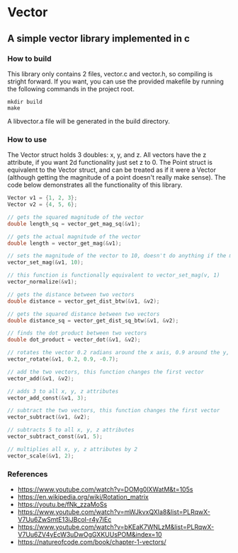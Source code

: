 # Vector
## A simple vector library implemented in c
### How to build
This library only contains 2 files, vector.c and vector.h, so compiling is stright forward. If you want, you can use the provided makefile by running the following commands in the project root.
```
mkdir build
make
```
A libvector.a file will be generated in the build directory.
### How to use
The Vector struct holds 3 doubles: x, y, and z. All vectors have the z attribute, if you want 2d functionality just set z to 0. The Point struct is equivalent to the Vector struct, and can be treated as if it were a Vector (although getting the magnitude of a point doesn't really make sense). The code below demonstrates all the functionality of this library.
```c
Vector v1 = {1, 2, 3};
Vector v2 = {4, 5, 6};

// gets the squared magnitude of the vector
double length_sq = vector_get_mag_sq(&v1);

// gets the actual magnitude of the vector
double length = vector_get_mag(&v1);

// sets the magnitude of the vector to 10, doesn't do anything if the magnitude is already 0
vector_set_mag(&v1, 10);

// this function is functionally equivalent to vector_set_mag(v, 1)
vector_normalize(&v1);

// gets the distance between two vectors
double distance = vector_get_dist_btw(&v1, &v2);

// gets the squared distance between two vectors
double distance_sq = vector_get_dist_sq_btw(&v1, &v2);

// finds the dot product between two vectors
double dot_product = vector_dot(&v1, &v2);

// rotates the vector 0.2 radians around the x axis, 0.9 around the y, and -0.7 around the z (+ is anticlockwise, - is clockwise)
vector_rotate(&v1, 0.2, 0.9, -0.7);

// add the two vectors, this function changes the first vector
vector_add(&v1, &v2);

// adds 3 to all x, y, z attributes
vector_add_const(&v1, 3);

// subtract the two vectors, this function changes the first vector
vector_subtract(&v1, &v2);

// subtracts 5 to all x, y, z attributes
vector_subtract_const(&v1, 5);

// multiplies all x, y, z attributes by 2
vector_scale(&v1, 2);
```

### References
* https://www.youtube.com/watch?v=DOMg0lXWatM&t=105s
* https://en.wikipedia.org/wiki/Rotation_matrix
* https://youtu.be/fNk_zzaMoSs
* https://www.youtube.com/watch?v=mWJkvxQXIa8&list=PLRqwX-V7Uu6ZwSmtE13iJBcoI-r4y7iEc
* https://www.youtube.com/watch?v=bKEaK7WNLzM&list=PLRqwX-V7Uu6ZV4yEcW3uDwOgGXKUUsPOM&index=10
* https://natureofcode.com/book/chapter-1-vectors/